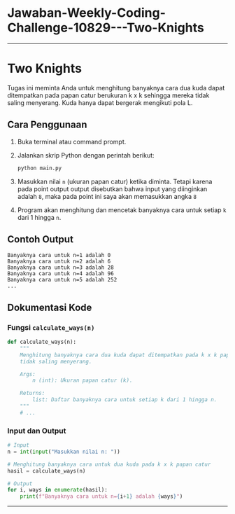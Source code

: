 # Jawaban-Weekly-Coding-Challenge-10829---Two-Knights

---

# Two Knights

Tugas ini meminta Anda untuk menghitung banyaknya cara dua kuda dapat ditempatkan pada papan catur berukuran k x k sehingga mereka tidak saling menyerang. Kuda hanya dapat bergerak mengikuti pola L.

## Cara Penggunaan

1. Buka terminal atau command prompt.

2. Jalankan skrip Python dengan perintah berikut:

   ```bash
   python main.py
   ```

3. Masukkan nilai `n` (ukuran papan catur) ketika diminta. Tetapi karena pada point output output disebutkan bahwa input yang diinginkan adalah `8`, maka pada point ini saya akan memasukkan angka `8`

4. Program akan menghitung dan mencetak banyaknya cara untuk setiap `k` dari 1 hingga `n`.

## Contoh Output

```plaintext
Banyaknya cara untuk n=1 adalah 0
Banyaknya cara untuk n=2 adalah 6
Banyaknya cara untuk n=3 adalah 28
Banyaknya cara untuk n=4 adalah 96
Banyaknya cara untuk n=5 adalah 252
...
```

## Dokumentasi Kode

### Fungsi `calculate_ways(n)`

```python
def calculate_ways(n):
    """
    Menghitung banyaknya cara dua kuda dapat ditempatkan pada k x k papan catur sehingga mereka
    tidak saling menyerang.

    Args:
        n (int): Ukuran papan catur (k).

    Returns:
        list: Daftar banyaknya cara untuk setiap k dari 1 hingga n.
    """
    # ...
```

### Input dan Output

```python
# Input
n = int(input("Masukkan nilai n: "))

# Menghitung banyaknya cara untuk dua kuda pada k x k papan catur
hasil = calculate_ways(n)

# Output
for i, ways in enumerate(hasil):
    print(f"Banyaknya cara untuk n={i+1} adalah {ways}")
```

---

